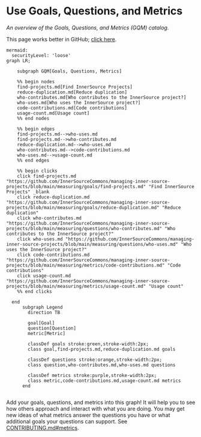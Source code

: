 # Use Goals, Questions, and Metrics

*An overview of the Goals, Questions, and Metrics (GQM) catalog.*

This page works better in GitHub; [click here](https://bit.ly/3tOrsbO).

<!--- 

WARNING: Changes to this graph are overwritten by a GitHub workflow. 

To update this graph, add new goals, questions, and metrics to the following directores.

./goals
./questions
./metrics

A GitHub workflow will automatically update this graph with your changes.

See this README.md file for more information about how to add goals, questions, and metrics.

./gqm_gen/README.md

To test your changes see this README.md file.

../scripts/gqm_gen/README.md

--->

```mermaid
mermaid:
  securityLevel: 'loose'
graph LR;

    subgraph GQM[Goals, Questions, Metrics]

    %% begin nodes
    find-projects.md[Find InnerSource Projects]
    reduce-duplication.md[Reduce duplication]
    who-contributes.md[Who contributes to the InnerSource project?]
    who-uses.md[Who uses the InnerSource project?]
    code-contributions.md[Code contributions]
    usage-count.md[Usage count]
    %% end nodes

    %% begin edges
    find-projects.md-->who-uses.md
    find-projects.md-->who-contributes.md
    reduce-duplication.md-->who-uses.md
    who-contributes.md-->code-contributions.md
    who-uses.md-->usage-count.md
    %% end edges

    %% begin clicks
    click find-projects.md "https://github.com/InnerSourceCommons/managing-inner-source-projects/blob/main/measuring/goals/find-projects.md" "Find InnerSource Projects" _blank
    click reduce-duplication.md "https://github.com/InnerSourceCommons/managing-inner-source-projects/blob/main/measuring/goals/reduce-duplication.md" "Reduce duplication"
    click who-contributes.md "https://github.com/InnerSourceCommons/managing-inner-source-projects/blob/main/measuring/questions/who-contributes.md" "Who contributes to the InnerSource project?"
    click who-uses.md "https://github.com/InnerSourceCommons/managing-inner-source-projects/blob/main/measuring/questions/who-uses.md" "Who uses the InnerSource project?"
    click code-contributions.md "https://github.com/InnerSourceCommons/managing-inner-source-projects/blob/main/measuring/metrics/code-contributions.md" "Code contributions"
    click usage-count.md "https://github.com/InnerSourceCommons/managing-inner-source-projects/blob/main/measuring/metrics/usage-count.md" "Usage count"
    %% end clicks

  end
      subgraph Legend
        direction TB

        goal[Goal]
        question[Question]
        metric[Metric]

        classDef goals stroke:green,stroke-width:2px;
        class goal,find-projects.md,reduce-duplication.md goals

        classDef questions stroke:orange,stroke-width:2px;
        class question,who-contributes.md,who-uses.md questions

        classDef metrics stroke:purple,stroke-width:2px;
        class metric,code-contributions.md,usage-count.md metrics
      end  
  
```

Add your goals, questions, and metrics into this graph!  It will help you to see how others approach and interact with what you are doing.
You may get new ideas of what metrics answer the questions you have or what additional goals your questions can support.
See [CONTRIBUTING.md#metrics].

[CONTRIBUTING.md#metrics]: https://github.com/InnerSourceCommons/managing-inner-source-projects/blob/main/CONTRIBUTING.md#metrics
